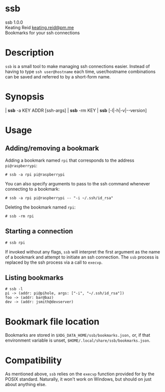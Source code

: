# ssb
ssb 1.0.0  
Keating Reid <keating.reid@pm.me>  
Bookmarks for your ssh connections

# Description
`ssb` is a small tool to make managing ssh connections easier. Instead of
having to type `ssh user@hostname` each time, user/hostname combinations can
be saved and referred to by a short-form name.

# Synopsis
| **ssb** -a KEY ADDR [ssh-args] 
| **ssb** -rm KEY 
| **ssb** [-l|-h|-v|--version]

# Usage
## Adding/removing a bookmark
Adding a bookmark named `rpi` that corresponds to the address `pi@raspberrypi`:
```console
# ssb -a rpi pi@raspberrypi
```
You can also specify arguments to pass to the ssh command whenever connecting to a bookmark:
```console
# ssb -a rpi pi@raspberrypi -- "-i ~/.ssh/id_rsa" 
```
Deleting the bookmark named `rpi`:
```console
# ssb -rm rpi
```

## Starting a connection
```console
# ssb rpi
```
If invoked without any flags, `ssb` will interpret the first argument as the
name of a bookmark and attempt to initiate an ssh connection. The `ssb` process
is replaced by the ssh process via a call to `execvp`.

## Listing bookmarks
```console
# ssb -l
pi -> (addr: pi@pihole, args: ["-i", "~/.ssh/id_rsa"])
foo -> (addr: bar@baz)
dev -> (addr: jsmith@devserver)
```


# Bookmark file location
Bookmarks are stored in `$XDG_DATA_HOME/ssb/bookmarks.json,` or, if that
environment variable is unset, `$HOME/.local/share/ssb/bookmarks.json`.


# Compatibility
As mentioned above, `ssb` relies on the `execvp` function provided for by the
POSIX standard. Naturally, it won't work on Windows, but should on just about
anything else.
